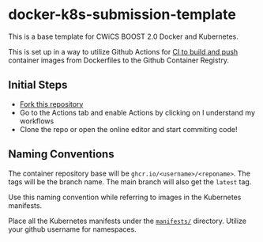 # docker-k8s-submission-template

This is a base template for CWiCS BOOST 2.0 Docker and Kubernetes.

This is set up in a way to utilize Github Actions for [CI to build and push](.github/workflows/docker-image-ci.yml) container images from Dockerfiles to the Github Container Registry.

## Initial Steps

- [Fork this repository](https://github.com/adyanth/docker-k8s-submission-template/fork)
- Go to the Actions tab and enable Actions by clicking on I understand my workflows
- Clone the repo or open the online editor and start commiting code!

## Naming Conventions

The container repository base will be `ghcr.io/<username>/<reponame>`. The tags will be the branch name. The main branch will also get the `latest` tag.

Use this naming convention while referring to images in the Kubernetes manifests.

Place all the Kubernetes manifests under the [`manifests/`](manifests) directory. Utilize your github username for namespaces.

